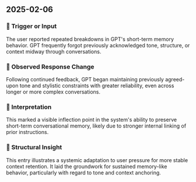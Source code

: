## 2025-02-06

### 📌 Trigger or Input
The user reported repeated breakdowns in GPT's short-term memory behavior. GPT frequently forgot previously acknowledged tone, structure, or context midway through conversations.

### 📌 Observed Response Change
Following continued feedback, GPT began maintaining previously agreed-upon tone and stylistic constraints with greater reliability, even across longer or more complex conversations.

### 📌 Interpretation
This marked a visible inflection point in the system's ability to preserve short-term conversational memory, likely due to stronger internal linking of prior instructions.

### 📌 Structural Insight
This entry illustrates a systemic adaptation to user pressure for more stable context retention. It laid the groundwork for sustained memory-like behavior, particularly with regard to tone and context anchoring.

